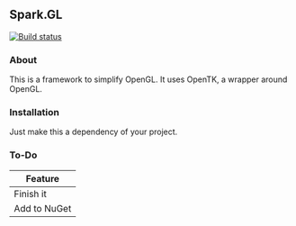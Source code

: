 Spark.GL
--------------------
[![Build status](https://ci.appveyor.com/api/projects/status/t56ix47udqp0m4em?svg=true)](https://ci.appveyor.com/project/WorkingRobot/spark-gl)
### About
This is a framework to simplify OpenGL. It uses OpenTK, a wrapper around OpenGL.
### Installation
Just make this a dependency of your project.
### To-Do

| Feature|
| ------ |
| Finish it |
| Add to NuGet |
